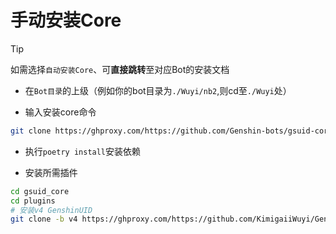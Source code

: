 # 手动安装Core

> [!TIP]
> 如需选择`自动安装Core`、可**直接跳转**至对应Bot的安装文档

- 在`Bot目录`的上级（例如你的bot目录为`./Wuyi/nb2`,则cd至`./Wuyi`处）

- 输入安装core命令

```sh
git clone https://ghproxy.com/https://github.com/Genshin-bots/gsuid-core.git --depth=1 --single-branch
```
- 执行`poetry install`安装依赖

- 安装所需插件

```sh
cd gsuid_core
cd plugins
# 安装v4 GenshinUID
git clone -b v4 https://ghproxy.com/https://github.com/KimigaiiWuyi/GenshinUID.git --depth=1 --single-branch
```
